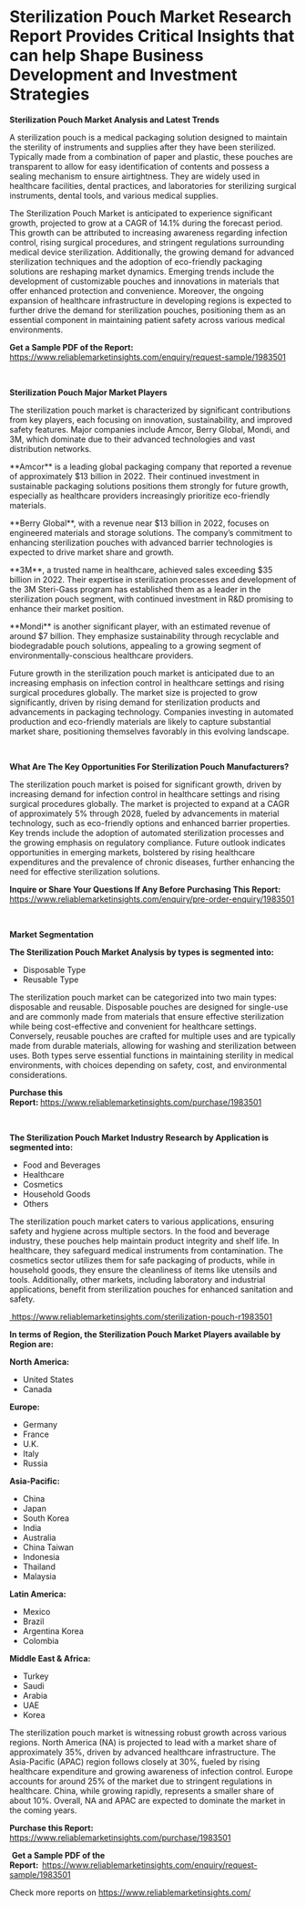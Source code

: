 <p><h1>Sterilization Pouch Market Research Report Provides Critical Insights that can help Shape Business Development and Investment Strategies</h1></p><p><strong>Sterilization Pouch Market Analysis and Latest Trends</strong></p>
<p><p>A sterilization pouch is a medical packaging solution designed to maintain the sterility of instruments and supplies after they have been sterilized. Typically made from a combination of paper and plastic, these pouches are transparent to allow for easy identification of contents and possess a sealing mechanism to ensure airtightness. They are widely used in healthcare facilities, dental practices, and laboratories for sterilizing surgical instruments, dental tools, and various medical supplies.</p><p>The Sterilization Pouch Market is anticipated to experience significant growth, projected to grow at a CAGR of 14.1% during the forecast period. This growth can be attributed to increasing awareness regarding infection control, rising surgical procedures, and stringent regulations surrounding medical device sterilization. Additionally, the growing demand for advanced sterilization techniques and the adoption of eco-friendly packaging solutions are reshaping market dynamics. Emerging trends include the development of customizable pouches and innovations in materials that offer enhanced protection and convenience. Moreover, the ongoing expansion of healthcare infrastructure in developing regions is expected to further drive the demand for sterilization pouches, positioning them as an essential component in maintaining patient safety across various medical environments.</p></p>
<p><strong>Get a Sample PDF of the Report:&nbsp;</strong> <a href="https://www.reliablemarketinsights.com/enquiry/request-sample/1983501?utm_campaign=1937&utm_medium=2&utm_source=Github&utm_content=ia&utm_term=04032025&utm_id=sterilization-pouch">https://www.reliablemarketinsights.com/enquiry/request-sample/1983501</a></p>
<p>&nbsp;</p>
<p><strong>Sterilization Pouch Major Market Players</strong></p>
<p><p>The sterilization pouch market is characterized by significant contributions from key players, each focusing on innovation, sustainability, and improved safety features. Major companies include Amcor, Berry Global, Mondi, and 3M, which dominate due to their advanced technologies and vast distribution networks.</p><p>**Amcor** is a leading global packaging company that reported a revenue of approximately $13 billion in 2022. Their continued investment in sustainable packaging solutions positions them strongly for future growth, especially as healthcare providers increasingly prioritize eco-friendly materials.</p><p>**Berry Global**, with a revenue near $13 billion in 2022, focuses on engineered materials and storage solutions. The company’s commitment to enhancing sterilization pouches with advanced barrier technologies is expected to drive market share and growth.</p><p>**3M**, a trusted name in healthcare, achieved sales exceeding $35 billion in 2022. Their expertise in sterilization processes and development of the 3M Steri-Gass program has established them as a leader in the sterilization pouch segment, with continued investment in R&D promising to enhance their market position.</p><p>**Mondi** is another significant player, with an estimated revenue of around $7 billion. They emphasize sustainability through recyclable and biodegradable pouch solutions, appealing to a growing segment of environmentally-conscious healthcare providers.</p><p>Future growth in the sterilization pouch market is anticipated due to an increasing emphasis on infection control in healthcare settings and rising surgical procedures globally. The market size is projected to grow significantly, driven by rising demand for sterilization products and advancements in packaging technology. Companies investing in automated production and eco-friendly materials are likely to capture substantial market share, positioning themselves favorably in this evolving landscape.</p></p>
<p>&nbsp;</p>
<p><strong>What Are The Key Opportunities For Sterilization Pouch Manufacturers?</strong></p>
<p><p>The sterilization pouch market is poised for significant growth, driven by increasing demand for infection control in healthcare settings and rising surgical procedures globally. The market is projected to expand at a CAGR of approximately 5% through 2028, fueled by advancements in material technology, such as eco-friendly options and enhanced barrier properties. Key trends include the adoption of automated sterilization processes and the growing emphasis on regulatory compliance. Future outlook indicates opportunities in emerging markets, bolstered by rising healthcare expenditures and the prevalence of chronic diseases, further enhancing the need for effective sterilization solutions.</p></p>
<p><strong>Inquire or Share Your Questions If Any Before Purchasing This Report:</strong> <a href="https://www.reliablemarketinsights.com/enquiry/pre-order-enquiry/1983501?utm_campaign=1937&utm_medium=2&utm_source=Github&utm_content=ia&utm_term=04032025&utm_id=sterilization-pouch">https://www.reliablemarketinsights.com/enquiry/pre-order-enquiry/1983501</a></p>
<p>&nbsp;</p>
<p><strong>Market Segmentation</strong></p>
<p><strong>The Sterilization Pouch Market Analysis by types is segmented into:</strong></p>
<p><ul><li>Disposable Type</li><li>Reusable Type</li></ul></p>
<p><p>The sterilization pouch market can be categorized into two main types: disposable and reusable. Disposable pouches are designed for single-use and are commonly made from materials that ensure effective sterilization while being cost-effective and convenient for healthcare settings. Conversely, reusable pouches are crafted for multiple uses and are typically made from durable materials, allowing for washing and sterilization between uses. Both types serve essential functions in maintaining sterility in medical environments, with choices depending on safety, cost, and environmental considerations.</p></p>
<p><strong>Purchase this Report:&nbsp;</strong><a href="https://www.reliablemarketinsights.com/purchase/1983501?utm_campaign=1937&utm_medium=2&utm_source=Github&utm_content=ia&utm_term=04032025&utm_id=sterilization-pouch">https://www.reliablemarketinsights.com/purchase/1983501</a></p>
<p>&nbsp;</p>
<p><strong>The Sterilization Pouch Market Industry Research by Application is segmented into:</strong></p>
<p><ul><li>Food and Beverages</li><li>Healthcare</li><li>Cosmetics</li><li>Household Goods</li><li>Others</li></ul></p>
<p><p>The sterilization pouch market caters to various applications, ensuring safety and hygiene across multiple sectors. In the food and beverage industry, these pouches help maintain product integrity and shelf life. In healthcare, they safeguard medical instruments from contamination. The cosmetics sector utilizes them for safe packaging of products, while in household goods, they ensure the cleanliness of items like utensils and tools. Additionally, other markets, including laboratory and industrial applications, benefit from sterilization pouches for enhanced sanitation and safety.</p></p>
<p><a href="https://www.reliablemarketinsights.com/sterilization-pouch-r1983501?utm_campaign=1937&utm_medium=2&utm_source=Github&utm_content=ia&utm_term=04032025&utm_id=sterilization-pouch">&nbsp;https://www.reliablemarketinsights.com/sterilization-pouch-r1983501</a></p>
<p><strong>In terms of Region, the Sterilization Pouch Market Players available by Region are:</strong></p>
<p>
    <p> <strong> North America: </strong>
        <ul>
            <li>United States</li>
            <li>Canada</li>
        </ul>
        </p> 
    <p> <strong> Europe: </strong>
        <ul>
            <li>Germany</li>
            <li>France</li>
            <li>U.K.</li>
            <li>Italy</li>
            <li>Russia</li>
        </ul>
        </p> 
    <p> <strong> Asia-Pacific: </strong>
        <ul>
            <li>China</li>
            <li>Japan</li>
            <li>South Korea</li>
            <li>India</li>
            <li>Australia</li>
            <li>China Taiwan</li>
            <li>Indonesia</li>
            <li>Thailand</li>
            <li>Malaysia</li>
        </ul>
        </p> 
    <p> <strong> Latin America: </strong>
        <ul>
            <li>Mexico</li>
            <li>Brazil</li>
            <li>Argentina Korea</li>
            <li>Colombia</li>
        </ul>
        </p> 
    <p> <strong> Middle East & Africa: </strong>
        <ul>
            <li>Turkey</li>
            <li>Saudi</li>
            <li>Arabia</li>
            <li>UAE</li>
            <li>Korea</li>
        </ul>
    </p>
    </p>
<p><p>The sterilization pouch market is witnessing robust growth across various regions. North America (NA) is projected to lead with a market share of approximately 35%, driven by advanced healthcare infrastructure. The Asia-Pacific (APAC) region follows closely at 30%, fueled by rising healthcare expenditure and growing awareness of infection control. Europe accounts for around 25% of the market due to stringent regulations in healthcare. China, while growing rapidly, represents a smaller share of about 10%. Overall, NA and APAC are expected to dominate the market in the coming years.</p></p>
<p><strong>Purchase this Report: </strong><a href="https://www.reliablemarketinsights.com/purchase/1983501?utm_campaign=1937&utm_medium=2&utm_source=Github&utm_content=ia&utm_term=04032025&utm_id=sterilization-pouch">https://www.reliablemarketinsights.com/purchase/1983501</a></p>
<p>&nbsp;<strong>Get a Sample PDF of the Report:&nbsp;&nbsp;</strong><a href="https://www.reliablemarketinsights.com/enquiry/request-sample/1983501?utm_campaign=1937&utm_medium=2&utm_source=Github&utm_content=ia&utm_term=04032025&utm_id=sterilization-pouch">https://www.reliablemarketinsights.com/enquiry/request-sample/1983501</a></p>
<p><strong></strong></p>
<p>Check more reports on <a href="https://www.reliablemarketinsights.com/?utm_campaign=1937&utm_medium=2&utm_source=Github&utm_content=ia&utm_term=04032025&utm_id=sterilization-pouch">https://www.reliablemarketinsights.com/</a></p>